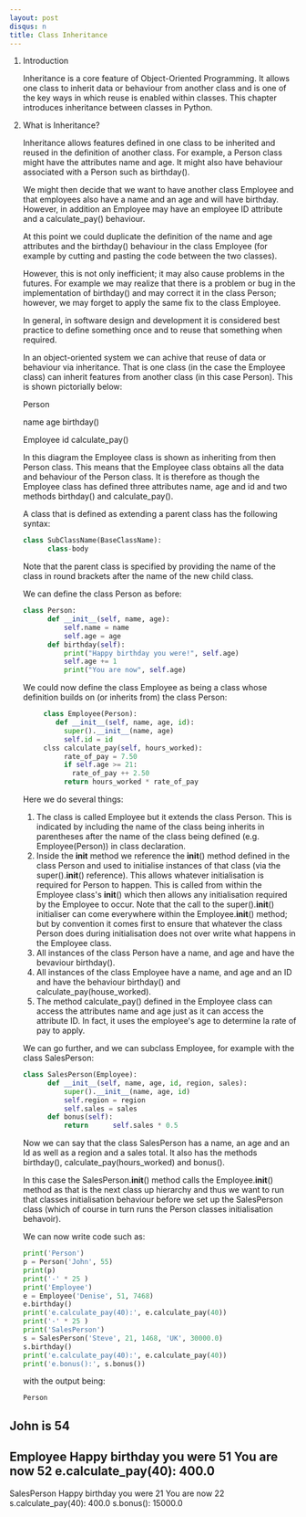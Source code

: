 ```yaml
---
layout: post
disqus: n
title: Class Inheritance
---
```


1. Introduction

   Inheritance is a core feature of Object-Oriented Programming. It allows one class to inherit data or behaviour from another class and is one of the key ways in which reuse is enabled within classes. This chapter introduces inheritance between classes in Python.

2. What is Inheritance?

   Inheritance allows features defined in one class to be inherited and reused in the definition of another class. For example, a Person class might have the attributes name and age. It might also have behaviour associated with a Person such as birthday().

   We might then decide that we want to have another class Employee
   and that employees also have a name and an age and will have birthday. However, in addition an Employee may have an employee
   ID attribute and a calculate_pay() behaviour.

   At this point we could duplicate the definition of the name and age attributes and the birthday() behaviour in the class Employee
   (for example by cutting and pasting the code between the two classes).

   However, this is not only inefficient; it may also cause problems in the futures. For example we may realize that there is a problem or bug in the implementation of birthday() and may correct it in the class Person; however, we may forget to apply the same fix to the class Employee.

   In general, in software design and development it is considered best practice to define something once and to reuse that something
   when required.

   In an object-oriented system we can achive that reuse of data or
   behaviour via inheritance. That is one class (in the case the Employee class) can inherit features from another class (in this case Person). This is shown pictorially below:

   Person

   name
   age
   birthday()


   Employee
   id
   calculate_pay()

   In this diagram the Employee class is shown as inheriting from then Person class. This means that the Employee class obtains all the data and behaviour of the Person class. It is therefore as though the Employee class has defined three attributes name, age and id and two methods birthday() and calculate_pay().

   A class that is defined as extending a parent class has the
   following syntax:

   ```python
   class SubClassName(BaseClassName):
         class-body
   ```

   Note that the parent class is specified by providing the name of the class in round brackets after the name of the new child class.

   We can define the class Person as before:

   ```python
   class Person:
         def __init__(self, name, age):
             self.name = name
             self.age = age
         def birthday(self):
             print("Happy birthday you were!", self.age)
             self.age += 1
             print("You are now", self.age)             
   ```

   We could now define the class Employee as being a class whose
   definition builds on (or inherits from) the class Person:

   ```python
        class Employee(Person):
           def __init__(self, name, age, id):
             super().__init__(name, age)
             self.id = id
        clss calculate_pay(self, hours_worked):
             rate_of_pay = 7.50
             if self.age >= 21:
               rate_of_pay ++ 2.50
             return hours_worked * rate_of_pay            
   ```

   Here we do several things:

   1. The class is called Employee but it extends the class Person.
   This is indicated by including the name of the class being inherits
   in parentheses after the name of the class being defined (e.g. Employee(Person)) in class declaration.
   2. Inside the __init__ method we reference the __init__() method defined in the class Person and used to initialise instances of that class (via the super().__init__() reference). This allows whatever initialisation is required for Person to happen. This is called from within the Employee class's __init__() which then allows any initialisation required by the Employee to occur. Note
   that the call to the super().__init__() initialiser can come everywhere within the Employee.__init__() method; but by convention it comes first to ensure that whatever the class Person does during initialisation does not over write what happens in the Employee class.
   3. All instances of the class Person have a name, and age and have the bevaviour birthday().
   4. All instances of the class Employee have a name, and age and an ID and have the behaviour birthday() and calculate_pay(house_worked).
   5. The method calculate_pay() defined in the Employee class can access the attributes name and age just as it can access the attribute ID. In fact, it uses the employee's age to determine la rate of pay to apply.

   We can go further, and we can subclass Employee, for example with the class SalesPerson:

   ```python
   class SalesPerson(Employee):
         def __init__(self, name, age, id, region, sales):
             super().__init__(name, age, id)
             self.region = region
             self.sales = sales
         def bonus(self):
             return      self.sales * 0.5
   ```

   Now we can say that the class SalesPerson has a name, an age and an Id as well as a region and a sales total. It also has the methods birthday(), calculate_pay(hours_worked) and bonus().

   In this case the SalesPerson.__init__() method calls the Employee.__init__() method as that is the next class up hierarchy and thus we want to run that classes initialisation behaviour before we set up the SalesPerson class (which of course in turn runs the Person classes initialisation behavoir).

   We can now write code such as:

   ```python
   print('Person')
   p = Person('John', 55)
   print(p)
   print('-' * 25 )
   print('Employee')
   e = Employee('Denise', 51, 7468)
   e.birthday()
   print('e.calculate_pay(40):', e.calculate_pay(40))
   print('-' * 25 )
   print('SalesPerson')
   s = SalesPerson('Steve', 21, 1468, 'UK', 30000.0)
   s.birthday()
   print('e.calculate_pay(40):', e.calculate_pay(40))
   print('e.bonus():', s.bonus())
   ```

   with the output being:

   ```
   Person
John is 54
-------------------------
Employee
Happy birthday you were 51
You are now 52
e.calculate_pay(40): 400.0
-------------------------
SalesPerson
Happy birthday you were 21
You are now 22
s.calculate_pay(40): 400.0
s.bonus(): 15000.0
   ```

